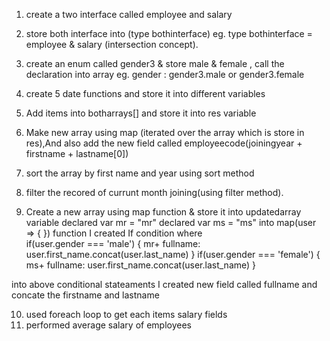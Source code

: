 1. create a two interface called employee and salary

2. store both interface into (type bothinterface) eg. type bothinterface = employee & salary (intersection concept).

3. create an enum called gender3 & store male & female , call the declaration into array
 eg. gender : gender3.male or gender3.female

4. create 5 date functions and store it into different variables

5. Add items into botharrays[] and store it into res variable

6. Make new array using map (iterated over the array which is store in res),And also add the new field called employeecode(joiningyear + firstname + lastname[0])

7. sort the array by first name and year using sort method

8. filter the recored of currunt month joining(using filter method).

9. Create a new array using map function & store it into updatedarray variable
   declared var mr = "mr"
   declared var ms = "ms"
   into map(user => {   }) function I created If condition 
   where  
   if(user.gender === 'male')
   {
     mr+ fullname: user.first_name.concat(user.last_name) 
   }
   if(user.gender === 'female')
   {
     ms+ fullname: user.first_name.concat(user.last_name) 
   }

 into above conditional stateaments I created new field called fullname and concate the firstname and lastname

 10. used foreach loop to get each items salary fields
 11. performed average salary of employees 